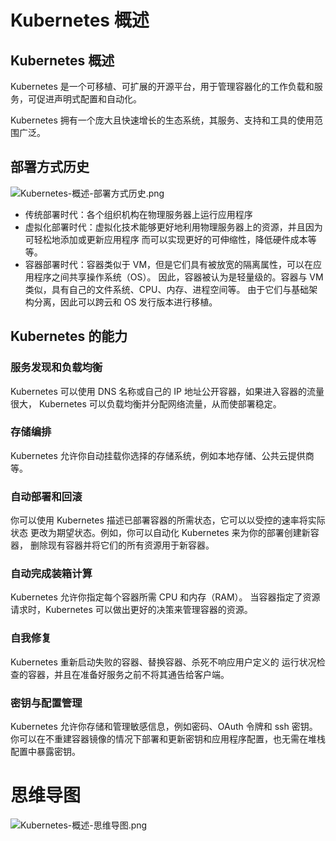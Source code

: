 # Kubernetes 概述

## Kubernetes 概述

Kubernetes 是一个可移植、可扩展的开源平台，用于管理容器化的工作负载和服务，可促进声明式配置和自动化。 

Kubernetes 拥有一个庞大且快速增长的生态系统，其服务、支持和工具的使用范围广泛。

## 部署方式历史

![Kubernetes-概述-部署方式历史.png](https://cnymw.github.io/GolangStudy/docs/Kubernetes-概述/Kubernetes-概述-部署方式历史.png)

- 传统部署时代：各个组织机构在物理服务器上运行应用程序
- 虚拟化部署时代：虚拟化技术能够更好地利用物理服务器上的资源，并且因为可轻松地添加或更新应用程序 而可以实现更好的可伸缩性，降低硬件成本等等。
- 容器部署时代：容器类似于 VM，但是它们具有被放宽的隔离属性，可以在应用程序之间共享操作系统（OS）。 因此，容器被认为是轻量级的。容器与 VM 类似，具有自己的文件系统、CPU、内存、进程空间等。 由于它们与基础架构分离，因此可以跨云和 OS 发行版本进行移植。

## Kubernetes 的能力

### 服务发现和负载均衡

Kubernetes 可以使用 DNS 名称或自己的 IP 地址公开容器，如果进入容器的流量很大， Kubernetes 可以负载均衡并分配网络流量，从而使部署稳定。

### 存储编排

Kubernetes 允许你自动挂载你选择的存储系统，例如本地存储、公共云提供商等。

### 自动部署和回滚

你可以使用 Kubernetes 描述已部署容器的所需状态，它可以以受控的速率将实际状态 更改为期望状态。例如，你可以自动化 Kubernetes 来为你的部署创建新容器， 删除现有容器并将它们的所有资源用于新容器。

### 自动完成装箱计算

Kubernetes 允许你指定每个容器所需 CPU 和内存（RAM）。 当容器指定了资源请求时，Kubernetes 可以做出更好的决策来管理容器的资源。

### 自我修复

Kubernetes 重新启动失败的容器、替换容器、杀死不响应用户定义的 运行状况检查的容器，并且在准备好服务之前不将其通告给客户端。

### 密钥与配置管理

Kubernetes 允许你存储和管理敏感信息，例如密码、OAuth 令牌和 ssh 密钥。 你可以在不重建容器镜像的情况下部署和更新密钥和应用程序配置，也无需在堆栈配置中暴露密钥。

# 思维导图

![Kubernetes-概述-思维导图.png](https://cnymw.github.io/GolangStudy/docs/Kubernetes-概述/Kubernetes-概述-思维导图.png)
